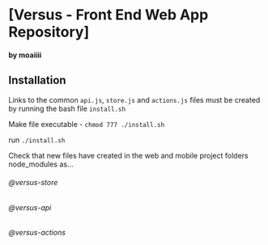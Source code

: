 # [Versus - Front End Web App Repository]
#### by moaiiii

## Installation

Links to the common `api.js`, `store.js` and `actions.js` files must be created by running the bash file `install.sh`

Make file executable  - `chmod 777 ./install.sh`

run `./install.sh`

Check that new files have created in the web and mobile project folders node_modules as...

###### @versus-store
###### @versus-api
###### @versus-actions